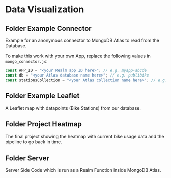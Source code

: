 # Data Visualization

## Folder Example Connector

Example for an anonymous connector to MongoDB Atlas to read from the Database.

To make this work with your own App, replace the following values in `mongo_connector.js`:

```javascript
const APP_ID = "<your Realm app ID here>"; // e.g. myapp-abcde
const db = "<your Atlas database name here>"; // e.g. publibike
const stationsCollection = "<your Atlas collection name here>"; // e.g. bikes
```

## Folder Example Leaflet

A Leaflet map with datapoints (Bike Stations) from our database.

## Folder Project Heatmap

The final project showing the heatmap with current bike usage data and the pipeline to go back in time.

## Folder Server

Server Side Code which is run as a Realm Function inside MongoDB Atlas.

